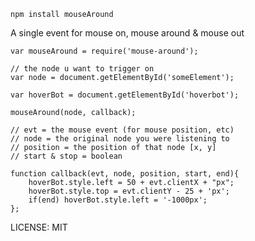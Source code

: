     npm install mouseAround

A single event for mouse on, mouse around & mouse out 

    var mouseAround = require('mouse-around');

    // the node u want to trigger on
	var node = document.getElementById('someElement');
	
	var hoverBot = document.getElementById('hoverbot');
	
	mouseAround(node, callback);
	
	// evt = the mouse event (for mouse position, etc)
	// node = the original node you were listening to
	// position = the position of that node [x, y]
	// start & stop = boolean
	
	function callback(evt, node, position, start, end){
		hoverBot.style.left = 50 + evt.clientX + "px";
		hoverBot.style.top = evt.clientY - 25 + 'px';
		if(end) hoverBot.style.left = '-1000px'; 
	};
	
LICENSE: MIT